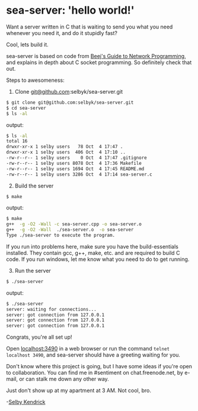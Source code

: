 # sea-server: 'hello world!'

Want a server written in C that is waiting to send you what you need whenever
you need it, and do it stupidly fast?

Cool, lets build it.

sea-server is based on code from [Beej's Guide to Network Programming](http://beej.us/guide/bgnet/),
and explains in depth about C socket programming.  So definitely check that out.

Steps to awesomeness:

1. Clone git@github.com:selbyk/sea-server.git
```bash
$ git clone git@github.com:selbyk/sea-server.git
$ cd sea-server
$ ls -al
```
output:
```bash
$ ls -al
total 16
drwxr-xr-x 1 selby users   78 Oct  4 17:47 .
drwxr-xr-x 1 selby users  406 Oct  4 17:10 ..
-rw-r--r-- 1 selby users    0 Oct  4 17:47 .gitignore
-rw-r--r-- 1 selby users 8078 Oct  4 17:36 Makefile
-rw-r--r-- 1 selby users 1694 Oct  4 17:45 README.md
-rw-r--r-- 1 selby users 3286 Oct  4 17:14 sea-server.c
```
2. Build the server
```bash
$ make
```
output:
```bash
$ make
g++  -g -O2 -Wall -c sea-server.cpp -o sea-server.o
g++  -g -O2 -Wall  ./sea-server.o  -o sea-server
Type ./sea-server to execute the program.
```
If you run into problems here, make sure you have the build-essentials installed.
They contain gcc, g++, make, etc. and are required to build C code. If you run
windows, let me know what you need to do to get running.

3. Run the server
```bash
$ ./sea-server
```
output:
```bash
$ ./sea-server
server: waiting for connections...
server: got connection from 127.0.0.1
server: got connection from 127.0.0.1
server: got connection from 127.0.0.1
```

Congrats, you're all set up!

Open [localhost:3490](http://localhost:3490) in a web browser or run the command
`telnet localhost 3490`, and sea-server should have a greeting waiting for you.

Don't know where this project is going, but I have some ideas if you're open to collaboration.
You can find me in #sentiment on chat.freenode.net, by e-mail, or can stalk me down any other way.

Just don't show up at my apartment at 3 AM.  Not cool, bro.

-[Selby Kendrick](http://selby.io/)
